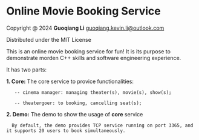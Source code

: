 # Online Movie Booking Service

Copyright @ 2024 **Guoqiang Li**  guoqiang.kevin.li@outlook.com

Distributed under the MIT License


This is an online movie booking service for fun! It is its purpose to demonstrate morden C++ skills and software engineering experience.

It has two parts:

  **1. Core:** The core service to provice functionalities:
  
       -- cinema manager: managing theater(s), movie(s), show(s);
        
       -- theatergoer: to booking, cancelling seat(s);

  **2. Demo:** The demo to show the usage of **core** service

      By default, the demo provides TCP service running on port 3365, and it supports 20 users to book simultaneously. 



